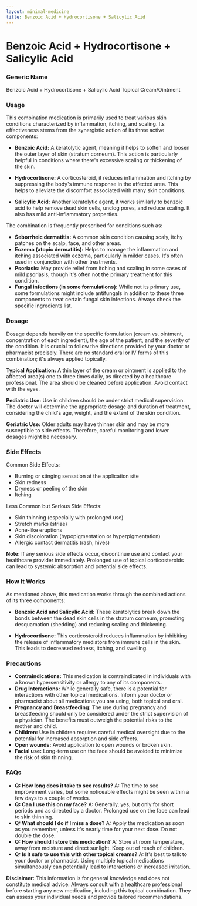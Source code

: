 ```yaml
---
layout: minimal-medicine
title: Benzoic Acid + Hydrocortisone + Salicylic Acid
---
```


# Benzoic Acid + Hydrocortisone + Salicylic Acid
### Generic Name
Benzoic Acid + Hydrocortisone + Salicylic Acid Topical Cream/Ointment


### Usage

This combination medication is primarily used to treat various skin conditions characterized by inflammation, itching, and scaling.  Its effectiveness stems from the synergistic action of its three active components:

* **Benzoic Acid:** A keratolytic agent, meaning it helps to soften and loosen the outer layer of skin (stratum corneum). This action is particularly helpful in conditions where there's excessive scaling or thickening of the skin.

* **Hydrocortisone:** A corticosteroid, it reduces inflammation and itching by suppressing the body's immune response in the affected area. This helps to alleviate the discomfort associated with many skin conditions.

* **Salicylic Acid:** Another keratolytic agent, it works similarly to benzoic acid to help remove dead skin cells, unclog pores, and reduce scaling.  It also has mild anti-inflammatory properties.

The combination is frequently prescribed for conditions such as:

* **Seborrheic dermatitis:** A common skin condition causing scaly, itchy patches on the scalp, face, and other areas.
* **Eczema (atopic dermatitis):**  Helps to manage the inflammation and itching associated with eczema, particularly in milder cases.  It's often used in conjunction with other treatments.
* **Psoriasis:** May provide relief from itching and scaling in some cases of mild psoriasis, though it's often not the primary treatment for this condition.
* **Fungal infections (in some formulations):** While not its primary use, some formulations might include antifungals in addition to these three components to treat certain fungal skin infections.  Always check the specific ingredients list.


### Dosage

Dosage depends heavily on the specific formulation (cream vs. ointment, concentration of each ingredient), the age of the patient, and the severity of the condition.  It is crucial to follow the directions provided by your doctor or pharmacist precisely.  There are no standard oral or IV forms of this combination; it's always applied topically.

**Typical Application:** A thin layer of the cream or ointment is applied to the affected area(s) one to three times daily, as directed by a healthcare professional.  The area should be cleaned before application.  Avoid contact with the eyes.

**Pediatric Use:** Use in children should be under strict medical supervision.  The doctor will determine the appropriate dosage and duration of treatment, considering the child's age, weight, and the extent of the skin condition.

**Geriatric Use:**  Older adults may have thinner skin and may be more susceptible to side effects.  Therefore, careful monitoring and lower dosages might be necessary.


### Side Effects

Common Side Effects:

* Burning or stinging sensation at the application site
* Skin redness
* Dryness or peeling of the skin
* Itching

Less Common but Serious Side Effects:

* Skin thinning (especially with prolonged use)
* Stretch marks (striae)
* Acne-like eruptions
* Skin discoloration (hypopigmentation or hyperpigmentation)
* Allergic contact dermatitis (rash, hives)

**Note:** If any serious side effects occur, discontinue use and contact your healthcare provider immediately. Prolonged use of topical corticosteroids can lead to systemic absorption and potential side effects.


### How it Works

As mentioned above, this medication works through the combined actions of its three components:

* **Benzoic Acid and Salicylic Acid:** These keratolytics break down the bonds between the dead skin cells in the stratum corneum, promoting desquamation (shedding) and reducing scaling and thickening.

* **Hydrocortisone:** This corticosteroid reduces inflammation by inhibiting the release of inflammatory mediators from immune cells in the skin.  This leads to decreased redness, itching, and swelling.


### Precautions

* **Contraindications:** This medication is contraindicated in individuals with a known hypersensitivity or allergy to any of its components.
* **Drug Interactions:**  While generally safe, there is a potential for interactions with other topical medications.  Inform your doctor or pharmacist about all medications you are using, both topical and oral.
* **Pregnancy and Breastfeeding:** The use during pregnancy and breastfeeding should only be considered under the strict supervision of a physician.  The benefits must outweigh the potential risks to the mother and child.
* **Children:** Use in children requires careful medical oversight due to the potential for increased absorption and side effects.
* **Open wounds:** Avoid application to open wounds or broken skin.
* **Facial use:**  Long-term use on the face should be avoided to minimize the risk of skin thinning.


### FAQs

* **Q: How long does it take to see results?** A: The time to see improvement varies, but some noticeable effects might be seen within a few days to a couple of weeks.
* **Q: Can I use this on my face?** A:  Generally, yes, but only for short periods and as directed by a doctor. Prolonged use on the face can lead to skin thinning.
* **Q: What should I do if I miss a dose?** A: Apply the medication as soon as you remember, unless it's nearly time for your next dose. Do not double the dose.
* **Q: How should I store this medication?** A: Store at room temperature, away from moisture and direct sunlight.  Keep out of reach of children.
* **Q: Is it safe to use this with other topical creams?** A:  It's best to talk to your doctor or pharmacist. Using multiple topical medications simultaneously can potentially lead to interactions or increased irritation.


**Disclaimer:** This information is for general knowledge and does not constitute medical advice. Always consult with a healthcare professional before starting any new medication, including this topical combination.  They can assess your individual needs and provide tailored recommendations.
